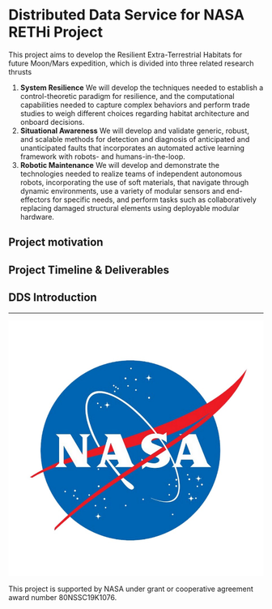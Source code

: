 # Distributed Data Service for NASA RETHi Project

This project aims to develop the Resilient Extra-Terrestrial Habitats for future Moon/Mars expedition, which is divided into three related research thrusts

1. **System Resilience** We will develop the techniques needed to establish a control-theoretic paradigm for resilience, and the computational capabilities needed to capture complex behaviors and perform trade studies to weigh different choices regarding habitat architecture and onboard decisions.
2. **Situational Awareness** We will develop and validate generic, robust, and scalable methods for detection and diagnosis of anticipated and unanticipated faults that incorporates an automated active learning framework with robots- and humans-in-the-loop.
3. **Robotic Maintenance** We will develop and demonstrate the technologies needed to realize teams of independent autonomous robots, incorporating the use of soft materials, that navigate through dynamic environments, use a variety of modular sensors and end-effectors for specific needs, and perform tasks such as collaboratively replacing damaged structural elements using deployable modular hardware.

## Project motivation

## Project Timeline & Deliverables

## DDS Introduction


---
![img](unnamed.jpg)

This project is supported by NASA under grant or cooperative agreement award number 80NSSC19K1076.
